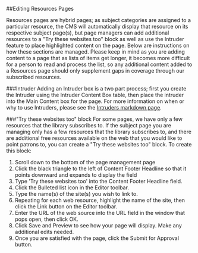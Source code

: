 ##Editing Resources Pages

Resources pages are hybrid pages; as subject categories are assigned to a particular resource, the CMS will automatically display that resource on its respective subject page(s), but page managers can add additional resources to a "Try these websites too" block as well as use the Intruder feature to place highlighted content on the page. Below are instructions on how these sections are managed. Please keep in mind as you are adding content to a page that as lists of items get longer, it becomes more difficult for a person to read and process the list, so any additional content added to a Resources page should only supplement gaps in coverage through our subscribed resources.

###Intruder
Adding an Intruder box is a two part process; first you create the Intruder using the Intruder Content Box table, then place the intruder into the Main Content box for the page.  For more information on when or why to use Intruders, please see the [Intruders markdown page](intruders.markdown).

###"Try these websites too" block
For some pages, we have only a few resources that the library subscribes to. If the subject page you are managing only has a few resources that the library subscribes to, and there are additional free resources available on the web that you would like to point patrons to, you can create a "Try these websites too" block. To create this block:

1. Scroll down to the bottom of the page management page
2. Click the black triangle to the left of Content Footer Headline so that it points downward and expands to display the field
3. Type 'Try these websites too' into the Content Footer Headline field.
4. Click the Bulleted list icon in the Editor toolbar. 
5. Type the name(s) of the site(s) you wish to link to. 
6. Repeating for each web resource, highlight the name of the site, then click the Link button on the Editor toolbar. 
7. Enter the URL of the web source into the URL field in the window that pops open, then click OK. 
8. Click Save and Preview to see how your page will display. Make any additional edits needed.
9. Once you are satisfied with the page, click the Submit for Approval button.








